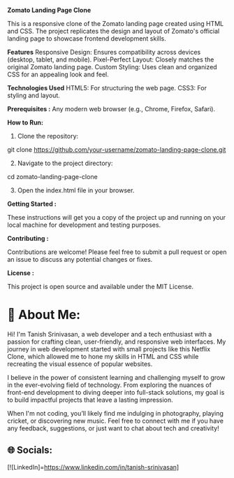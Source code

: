 **Zomato Landing Page Clone**

This is a responsive clone of the Zomato landing page created using HTML and CSS. The project replicates the design and layout of Zomato's official landing page to showcase frontend development skills.


**Features**
Responsive Design: Ensures compatibility across devices (desktop, tablet, and mobile).
Pixel-Perfect Layout: Closely matches the original Zomato landing page.
Custom Styling: Uses clean and organized CSS for an appealing look and feel.


**Technologies Used**
HTML5: For structuring the web page.
CSS3: For styling and layout.


**Prerequisites :**
Any modern web browser (e.g., Chrome, Firefox, Safari).


**How to Run:**

1. Clone the repository:

git clone https://github.com/your-username/zomato-landing-page-clone.git  

2. Navigate to the project directory:

cd zomato-landing-page-clone  

3. Open the index.html file in your browser.


**Getting Started :**

These instructions will get you a copy of the project up and running on your local machine for development and testing purposes.


**Contributing :**

Contributions are welcome! Please feel free to submit a pull request or open an issue to discuss any potential changes or fixes.

**License :**

This project is open source and available under the MIT License.

# 💫 About Me:
Hi! I'm Tanish Srinivasan, a web developer and a tech enthusiast with a passion for crafting clean, user-friendly, and responsive web interfaces. My journey in web development started with small projects like this Netflix Clone, which allowed me to hone my skills in HTML and CSS while recreating the visual essence of popular websites.

I believe in the power of consistent learning and challenging myself to grow in the ever-evolving field of technology. From exploring the nuances of front-end development to diving deeper into full-stack solutions, my goal is to build impactful projects that leave a lasting impression.

When I'm not coding, you’ll likely find me indulging in photography, playing cricket, or discovering new music. Feel free to connect with me if you have any feedback, suggestions, or just want to chat about tech and creativity!


## 🌐 Socials:
[![LinkedIn]=https://www.linkedin.com/in/tanish-srinivasan]  


